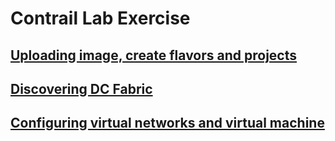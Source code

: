 # Contrail Lab Exercise
## [Uploading image, create flavors and projects](lab1/)
## [Discovering DC Fabric](lab2/)
## [Configuring virtual networks and virtual machine](lab2/)
